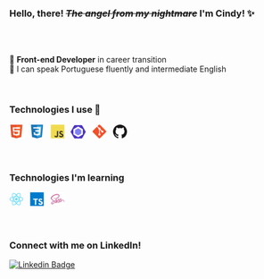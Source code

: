 ### Hello, there! <s>*The angel from my nightmare*</s> I'm Cindy! ✨

<br />
<br />

🌱 **Front-end Developer** in career transition  <br>
📍 I can speak Portuguese fluently and intermediate English 




<br />

###  Technologies I use 🚀

<div> 
  <img src="./tecnologias/html.png" width="25" title="HTML5"/> &nbsp;
  <img src="./tecnologias/css.png" width="25" title="CSS3"/> &nbsp;
  <img src="./tecnologias/js.png" width="25" title="JavaScript"/> &nbsp;
  <img src="./tecnologias/eslint.png" width="27" title="Eslint"/> &nbsp;
  <img src="./tecnologias/git.png" width="25" title="Git"/> &nbsp;
  <img src="./tecnologias/github.png" width="25" title="GitHub"/> &nbsp;
</div>

<br />
<br />

###  Technologies I'm learning

<div>
  <img src="./tecnologias/react.png" width="25" title="React"/> &nbsp;
  <img src="./tecnologias/typescript.png" width="25" title="TypeScript"/> &nbsp;
  <img src="./tecnologias/sass.png" width="25" title="Sass"/> &nbsp;
</div>

<br />
<br />

### Connect with me on LinkedIn!

<!-- [<img src="https://img.shields.io/badge/linkedin-%230077B5.svg?&style=for-the-badge&logo=linkedin&logoColor=white" />](https://www.linkedin.com/in/eucindyn/) -->

[![Linkedin Badge](https://img.shields.io/badge/-Cindy%20Nascimento-cb6699?style=flat-square&logo=Linkedin&logoColor=white&link=https://www.linkedin.com/in/eucindyn/)](https://www.linkedin.com/in/eucindyn/) 

<!---->
  
 
	
        
        

        

